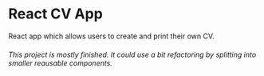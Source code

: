 # React CV App

React app which allows users to create and print their own CV.

###### This project is mostly finished. It could use a bit refactoring by splitting into smaller reausable components.
